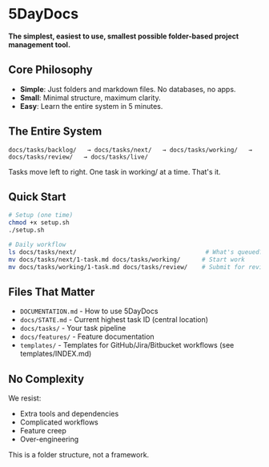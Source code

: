 # 5DayDocs

**The simplest, easiest to use, smallest possible folder-based project management tool.**

## Core Philosophy

- **Simple**: Just folders and markdown files. No databases, no apps.
- **Small**: Minimal structure, maximum clarity.
- **Easy**: Learn the entire system in 5 minutes.

## The Entire System

```
docs/tasks/backlog/   → docs/tasks/next/   → docs/tasks/working/   → docs/tasks/review/   → docs/tasks/live/
```

Tasks move left to right. One task in working/ at a time. That's it.

## Quick Start

```bash
# Setup (one time)
chmod +x setup.sh
./setup.sh

# Daily workflow
ls docs/tasks/next/                                    # What's queued?
mv docs/tasks/next/1-task.md docs/tasks/working/      # Start work
mv docs/tasks/working/1-task.md docs/tasks/review/    # Submit for review
```

## Files That Matter

- `DOCUMENTATION.md` - How to use 5DayDocs
- `docs/STATE.md` - Current highest task ID (central location)
- `docs/tasks/` - Your task pipeline
- `docs/features/` - Feature documentation
- `templates/` - Templates for GitHub/Jira/Bitbucket workflows (see templates/INDEX.md)

## No Complexity

We resist:
- Extra tools and dependencies
- Complicated workflows
- Feature creep
- Over-engineering

This is a folder structure, not a framework.